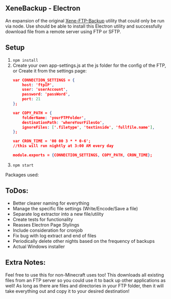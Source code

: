 XeneBackup - Electron
-----
An expansion of the original [Xene-FTP-Backup](https://github.com/Xenecraft/Xene-FTP-Backup) utility that could only be run via node. Use should be able to install this Electron utility and successfully download file from a remote server using FTP or SFTP.

Setup
-----
1. `npm install`
2. Create your own app-settings.js at the js folder for the config of the FTP, or Create it from the settings page:
	```json
	var CONNECTION_SETTINGS = {
		host: 'ftpIP',
		user: 'userAccount',
		password: 'passWord',
		port: 21
	};

	var COPY_PATH = {
		folderName: 'yourFTPFolder',
		destinationPath: 'whereYourFilesGo',
		ignoreFiles: ['.filetype', 'textinside', 'fullfile.name'],
	};

	var CRON_TIME = '00 00 3 * * 0-6';
	//this will run nightly at 3:00 AM every day

	module.exports = {CONNECTION_SETTINGS, COPY_PATH, CRON_TIME};

	```
3. `npm start`

Packages used: 

ToDos:
-----
* Better clearer naming for everything
* Manage the specific file settings (Write/Encode/Save a file)
* Separate log extractor into a new file/utility
* Create tests for functionality
* Reasses Electron Page Stylings
* Include consideration for cronjob
* Fix bug with log extract and end of files
* Periodically delete other nights based on the frequency of backups
* Actual Windows installer

Extra Notes:
----
Feel free to use this for non-Minecraft uses too! This downloads all existing files from an FTP server so you could use it to back up other applications as well! As long as there are files and directories in your FTP folder, then it will take everything out and copy it to your desired destination!
